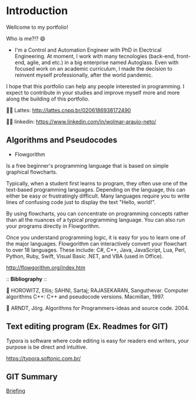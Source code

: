 # Introduction

Wellcome to my portfolio! 

Who is me?!? 😄

- I'm a Control and Automation Engineer with PhD in Electrical Engineering. At moment, I work with many tecnologies (back-end, front-end, agile, and etc.) in a big enterprise named Autoglass. Even with focused work on an academic curriculum, I made the decision to reinvent myself professionally, after the world pandemic.

I hope that this portfolio can help any people interested in programming. I expect to contribute in your studies and improve myself more and more along the building of this portfolio.

👨‍🏫 Lattes: http://lattes.cnpq.br/0206186938172490

👨‍💼 linkedin: https://www.linkedin.com/in/wolmar-araujo-neto/

## Algorithms and Pseudocodes

- Flowgorithm 

Is a free beginner's programming language that is based on simple graphical flowcharts.

Typically, when a student first learns to program, they often use one of the text-based programming languages. Depending on the language, this can either be easy or frustratingly difficult. Many languages require you to write lines of confusing code just to display the text "Hello, world!".

By using flowcharts, you can concentrate on programming concepts rather than all the nuances of a typical programming language. You can also run your programs directly in Flowgorithm.

Once you understand programming logic, it is easy for you to learn one of the major languages. Flowgorithm can interactively convert your flowchart to over 18 languages. These include: C#, C++, Java, JavaScript, Lua, Perl, Python, Ruby, Swift, Visual Basic .NET, and VBA (used in Office).

http://flowgorithm.org/index.htm

:: **Bibliography** ::

📖 HOROWITZ, Ellis; SAHNI, Sartaj; RAJASEKARAN, Sanguthevar. Computer algorithms C++: C++ and pseudocode versions. Macmillan, 1997.

📖 ARNDT, Jörg. Algorithms for Programmers-ideas and source code. 2004.

## Text editing program (Ex. Readmes for GIT)

Typora is software where code editing is easy for readers end writers, your purpose is be direct and intuitive.

https://typora.softonic.com.br/

## GIT Summary

[Briefing](https://github.com/wolmararaujo/portfolio/blob/main/GitHub-Info/GitResume.md)
